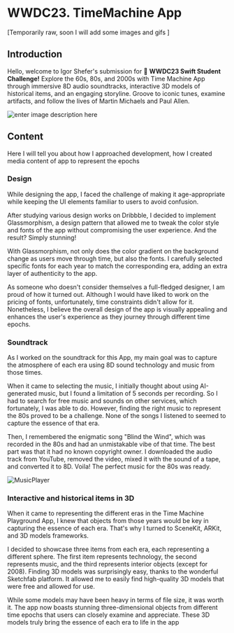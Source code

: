 # WWDC23. TimeMachine App
[Temporarily raw, soon I will add some images and gifs ]
## Introduction
Hello, welcome to Igor Shefer's submission for  **WWDC23 Swift Student Challenge!** Explore the 60s, 80s, and 2000s with Time Machine App through immersive 8D audio soundtracks, interactive 3D models of historical items, and an engaging storyline. Groove to iconic tunes, examine artifacts, and follow the lives of Martin Michaels and Paul Allen.

![enter image description here](https://lh3.googleusercontent.com/I9PKEjXrbU764v94UHFwin1Z_CHczcc3BtU999TPCBWR4ui0cH6wfbABSLSdkV850ibTNeKfqrr52K4fa256gWF9TQWkd0dE7g8UNdt5dE-qPafkkm9xtXB0_STDJv_QzBQYqC9gXWnT6FBd_dzALJHPKgPi6UL7WDS-vGgjCaJ9gmYzpiUpWIcfz5ZuFnle6ROPKfeFnJvNXlZuID6STS9ZVk3G4vapV6pEMfInlXt0D3C0wEjag0FBNh32kXxn1ZPsSYHNgbO2RQABe7nhSh5-Z_VkNodiOfWzOOGnscpG6tEOFytE-UmvC4uXkYw4UMJzNqyurgmZ1fYJx_YzFhxaMhThMkTXB1tIif1jXLT-jy5ZgFkEpwTTI2NsT6qAHIH75ugS-TOrFcySKQ_8JS6Ajk0dEJ4LkKRPZf9XWkkqOg81TKBF30s7FKrZb2L8l_9E9lHhD0DGLwvm6cF9yLIxCyzrktcNpU6m8RpC3FAukBzt9uFx4-dSn-dvp6O6FtVJOH889TItfAqT1_HXPrJterjegGs_UiuZJH1CAhgffDYif0rkrg-eGDKolNw68AeFGkSoa42R7tf3K3meXfGm0MkWm8qTfDKKzsAAlPNtCZzs5hJLd6KDUh0JXoUIzQuTpKYF2K4oklOW7zNyokuExvXolv8Xmd1StnNDi0miPkTBIJx5bmo4BIE2HYw2ZKwhD4KAbzrunHETGYvz7fmnrB4wCmst-zJu62nFk3zfCsEzwIn0_6DgrCQa3y4N4hJ54U_ul034gLOsrCsfvYEJHTz3pPzTR_c83eYFAPV_8x_inJSzkEgBFOl8QqGHStGhWJlWaLKqPv0kzJfBdSyELq4DxMbQkMKIuPK0mpKTFogKAjmMhienjfyZpG6ukhPGNCR6Y91HfbwXKOW9BDiMkVJQOzRJmTcL08tT7hBK8EzmN6VpXQWvnMSAD71T2ieC7zWHh89zE24eog=w1080-h1080-s-no?authuser=0)

## Content
Here I will tell you about how I approached development, how I created media content of app to represent the epochs

### Design 
While designing the app, I faced the challenge of making it age-appropriate while keeping the UI elements familiar to users to avoid confusion.

After studying various design works on Dribbble, I decided to implement Glassmorphism, a design pattern that allowed me to tweak the color style and fonts of the app without compromising the user experience. And the result? Simply stunning!

With Glassmorphism, not only does the color gradient on the background change as users move through time, but also the fonts. I carefully selected specific fonts for each year to match the corresponding era, adding an extra layer of authenticity to the app.

As someone who doesn't consider themselves a full-fledged designer, I am proud of how it turned out. Although I would have liked to work on the pricing of fonts, unfortunately, time constraints didn't allow for it. Nonetheless, I believe the overall design of the app is visually appealing and enhances the user's experience as they journey through different time epochs.

### Soundtrack
As I worked on the soundtrack for this App, my main goal was to capture the atmosphere of each era using 8D sound technology and music from those times.

When it came to selecting the music, I initially thought about using AI-generated music, but I found a limitation of 5 seconds per recording. So I had to search for free music and sounds on other services, which fortunately, I was able to do. However, finding the right music to represent the 80s proved to be a challenge. None of the songs I listened to seemed to capture the essence of that era.

Then, I remembered the enigmatic song "Blind the Wind", which was recorded in the 80s and had an unmistakable vibe of that time. The best part was that it had no known copyright owner. I downloaded the audio track from YouTube, removed the video, mixed it with the sound of a tape, and converted it to 8D. Voila! The perfect music for the 80s was ready.

![MusicPlayer](https://user-images.githubusercontent.com/43014903/233784678-27ec0077-70ac-4bb7-822f-e10eafe82545.gif)


### Interactive and historical items in 3D

When it came to representing the different eras in the Time Machine Playground App, I knew that objects from those years would be key in capturing the essence of each era. That's why I turned to SceneKit, ARKit, and 3D models frameworks.

I decided to showcase three items from each era, each representing a different sphere. The first item represents technology, the second represents music, and the third represents interior objects (except for 2008). Finding 3D models was surprisingly easy, thanks to the wonderful Sketchfab platform. It allowed me to easily find high-quality 3D models that were free and allowed for use.

While some models may have been heavy in terms of file size, it was worth it. The app now boasts stunning three-dimensional objects from different time epochs that users can closely examine and appreciate. These 3D models truly bring the essence of each era to life in the app
